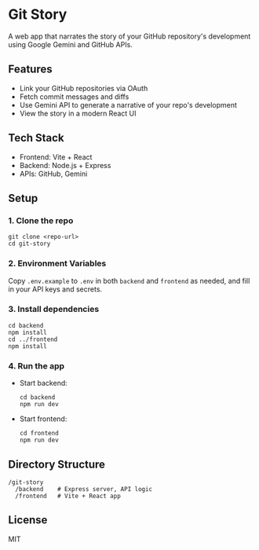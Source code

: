 # Git Story

A web app that narrates the story of your GitHub repository's development using Google Gemini and GitHub APIs.

## Features

- Link your GitHub repositories via OAuth
- Fetch commit messages and diffs
- Use Gemini API to generate a narrative of your repo's development
- View the story in a modern React UI

## Tech Stack

- Frontend: Vite + React
- Backend: Node.js + Express
- APIs: GitHub, Gemini

## Setup

### 1. Clone the repo

```
git clone <repo-url>
cd git-story
```

### 2. Environment Variables

Copy `.env.example` to `.env` in both `backend` and `frontend` as needed, and fill in your API keys and secrets.

### 3. Install dependencies

```
cd backend
npm install
cd ../frontend
npm install
```

### 4. Run the app

- Start backend:
  ```
  cd backend
  npm run dev
  ```
- Start frontend:
  ```
  cd frontend
  npm run dev
  ```

## Directory Structure

```
/git-story
  /backend    # Express server, API logic
  /frontend   # Vite + React app
```

## License

MIT
